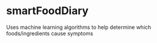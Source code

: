 # smartFoodDiary
Uses machine learning algorithms to help determine which foods/ingredients cause symptoms
